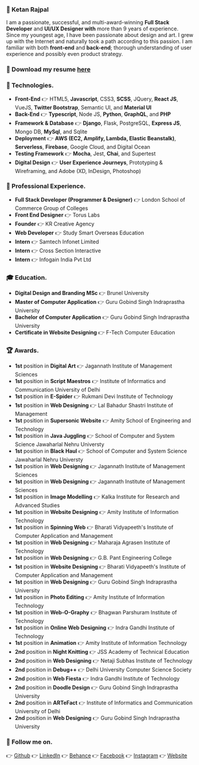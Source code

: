 
  ### :necktie: Ketan Rajpal
  I am a passionate, successful, and multi-award-winning **Full Stack Developer** and **UI/UX Designer with** more than 9 years of experience. Since my youngest age, I have been passionate about design and art. I grew up with the Internet and naturally took a path according to this passion. I am familiar with both **front-end** and **back-end**; thorough understanding of user experience and possibly even product strategy.
  
  ### :beers: Download my resume [here](https://ketanrajpal.dev/resume.pdf)
  
  ### :rocket: Technologies.
  * **Front-End** :point_right: HTML5, **Javascript**, CSS3, **SCSS**, JQuery, **React JS**, VueJS, **Twitter Bootstrap**, Semantic UI, and **Material UI**
* **Back-End** :point_right: **Typescript**, Node JS, **Python**, **GraphQL**, and **PHP**
* **Framework & Database** :point_right: **Django**, Flask, PostgreSQL, **Express JS**, Mongo DB, **MySql**, and Sqlite
* **Deployment** :point_right: **AWS (EC2, Amplify, Lambda, Elastic Beanstalk)**, **Serverless**, **Firebase**, Google Cloud, and Digital Ocean
* **Testing Framework** :point_right: **Mocha**, Jest, **Chai**, and Supertest
* **Digital Design** :point_right: **User Experience Journeys**, Prototyping & Wireframing, and Adobe (XD, InDesign, Photoshop)
### :briefcase: Professional Experience.
  * **Full Stack Developer (Programmer & Designer)** :point_right: London School of Commerce Group of Colleges
  * **Front End Designer** :point_right: Torus Labs
  * **Founder** :point_right: KR Creative Agency
  * **Web Developer** :point_right: Study Smart Overseas Education
  * **Intern** :point_right: Samtech Infonet Limited
  * **Intern** :point_right: Cross Section Interactive
  * **Intern** :point_right: Infogain India Pvt Ltd
  ### :mortar_board: Education.
  * **Digital Design and Branding MSc** :point_right: Brunel University
  * **Master of Computer Application** :point_right: Guru Gobind Singh Indraprastha University
  * **Bachelor of Computer Application** :point_right: Guru Gobind Singh Indraprastha University
  * **Certificate in Website Designing** :point_right: F-Tech Computer Education
  ### :trophy: Awards.
  * **1st** position in **Digital Art** :point_right: Jagannath Institute of Management Sciences
  * **1st** position in **Script Maestros** :point_right: Institute of Informatics and Communication University of Delhi
  * **1st** position in **E-Spider** :point_right: Rukmani Devi Institute of Technology
  * **1st** position in **Web Designing** :point_right: Lal Bahadur Shastri Institute of Management
  * **1st** position in **Supersonic Website** :point_right: Amity School of Engineering and Technology
  * **1st** position in **Java Juggling** :point_right: School of Computer and System Science Jawaharlal Nehru Universty
  * **1st** position in **Black Haul** :point_right: School of Computer and System Science Jawaharlal Nehru Universty
  * **1st** position in **Web Designing** :point_right: Jagannath Institute of Management Sciences
  * **1st** position in **Web Designing** :point_right: Jagannath Institute of Management Sciences
  * **1st** position in **Image Modelling** :point_right: Kalka Institute for Research and Advanced Studies
  * **1st** position in **Website Designing** :point_right: Amity Institute of Information Technology
  * **1st** position in **Spinning Web** :point_right:  Bharati Vidyapeeth's Institute of Computer Application and Management 
  * **1st** position in **Web Designing** :point_right: Maharaja Agrasen Institute of Technology
  * **1st** position in **Web Designing** :point_right: G.B. Pant Engineering College
  * **1st** position in **Website Designing** :point_right:  Bharati Vidyapeeth's Institute of Computer Application and Management 
  * **1st** position in **Web Designing** :point_right: Guru Gobind Singh Indraprastha University
  * **1st** position in **Photo Editing** :point_right: Amity Institute of Information Technology
  * **1st** position in **Web-O-Graphy** :point_right: Bhagwan Parshuram Institute of Technology
  * **1st** position in **Online Web Designing** :point_right: Indra Gandhi Institute of Technology
  * **1st** position in **Animation** :point_right: Amity Institute of Information Technology
  * **2nd** position in **Night Knitting** :point_right: JSS Academy of Technical Education
  * **2nd** position in **Web Designing** :point_right: Netaji Subhas Institute of Technology
  * **2nd** position in **Debug++** :point_right: Delhi University Computer Science Society
  * **2nd** position in **Web Fiesta** :point_right: Indra Gandhi Institute of Technology
  * **2nd** position in **Doodle Design** :point_right: Guru Gobind Singh Indraprastha University
  * **2nd** position in **ARTeFact** :point_right: Institute of Informatics and Communication University of Delhi
  * **2nd** position in **Web Designing** :point_right: Guru Gobind Singh Indraprastha University
  ### :star2: Follow me on.
  :point_right:  [Github](https://github.com/ketanrajpal)  :point_right:  [LinkedIn](https://www.linkedin.com/in/ketanrajpal/)  :point_right:  [Behance](https://www.behance.net/ketanrajpal)  :point_right:  [Facebook](https://www.facebook.com/ketanrajpal)  :point_right:  [Instagram](https://www.instagram.com/ketanrajpal)  :point_right:  [Website](https://www.ketanrajpal.com)  